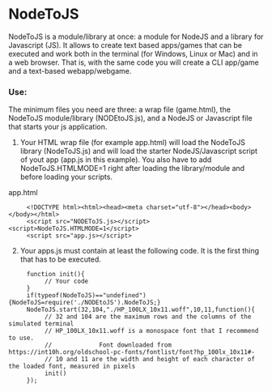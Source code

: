 # NodeToJS
NodeToJS is a module/library at once: a module for NodeJS and a library for Javascript (JS). It allows to create text based apps/games that can be executed and work both in the terminal (for Windows, Linux or Mac) and in a web browser. That is, with the same code you will create a CLI app/game and a text-based webapp/webgame.

### Use:
The minimum files you need are three: a wrap file (game.html), the NodeToJS module/library (NODEtoJS.js), and a NodeJS or Javascript file that starts your js application.

1. Your HTML wrap file (for example app.html) will load the NodeToJS library (NodeToJS.js) and will load the starter NodeJS/Javascript script of yout app (app.js in this example). You also have to add NodeToJS.HTMLMODE=1 right after loading the library/module and before loading your scripts.

app.html
```
     <!DOCTYPE html><html><head><meta charset="utf-8"></head><body></body></html>
     <script src="NODEToJS.js></script><script>NodeToJS.HTMLMODE=1</script>
     <script src="app.js></script>
```
2. Your apps.js must contain at least the following code. It is the first thing that has to be executed.
```
     function init(){
          // Your code
     }
     if(typeof(NodeToJS)=="undefined"){NodeToJS=require('./NODEtoJS').NodeToJS;}
     NodeToJS.start(32,104,"./HP_100LX_10x11.woff",10,11,function(){ 
          // 32 and 104 are the maximum rows and the columns of the simulated terminal
          // HP_100LX_10x11.woff is a monospace font that I recommend to use. 
          //             Font downloaded from https://int10h.org/oldschool-pc-fonts/fontlist/font?hp_100lx_10x11#-
          // 10 and 11 are the width and height of each character of the loaded font, measured in pixels
          init()
     });
```

